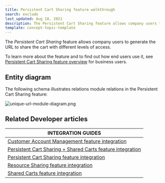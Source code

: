 ```yaml
---
title: Persistent Cart Sharing feature walkthrough
search: exclude
last_updated: Aug 18, 2021
description: The Persistent Cart Sharing feature allows company users to generate the URL to share the cart with different levels of access.
template: concept-topic-template
---
```


The _Persistent Cart Sharing_ feature allows company users to generate the URL to share the cart with different levels of access.


To learn more about the feature and to find out how end users use it, see [Persistent Cart Sharing feature overview](/docs/scos/user/features/{{page.version}}/persistent-cart-sharing-feature-overview.html) for business users.


## Entity diagram

The following schema illustrates relations module relations in the Persistent Cart Sharing feature:

<div class="width-100">

![unique-url-module-diagram.png](https://spryker.s3.eu-central-1.amazonaws.com/docs/Features/Shopping+Cart/Unique+URL+per+Cart+for+Easy+Sharing/unique-url-module-diagram.png)

</div>


## Related Developer articles

| INTEGRATION GUIDES  |
|---|
| [Customer Account Management feature integration](/docs/scos/dev/feature-integration-guides/{{page.version}}/glue-api/glue-api-customer-account-management-feature-integration.html) |
| [Persistent Cart Sharing + Shared Carts feature integration](/docs/scos/dev/feature-integration-guides/{{page.version}}/persistent-cart-sharing-shared-carts-feature-integration.html) |
| [Persistent Cart Sharing feature integration](/docs/scos/dev/feature-integration-guides/{{page.version}}/persistent-cart-sharing-feature-integration.html) |
| [Resource Sharing feature integration](/docs/scos/dev/feature-integration-guides/{{page.version}}/resource-sharing-feature-integration.html) |
| [Shared Carts feature integration](/docs/scos/dev/feature-integration-guides/{{page.version}}/shared-carts-feature-integration.html) |
